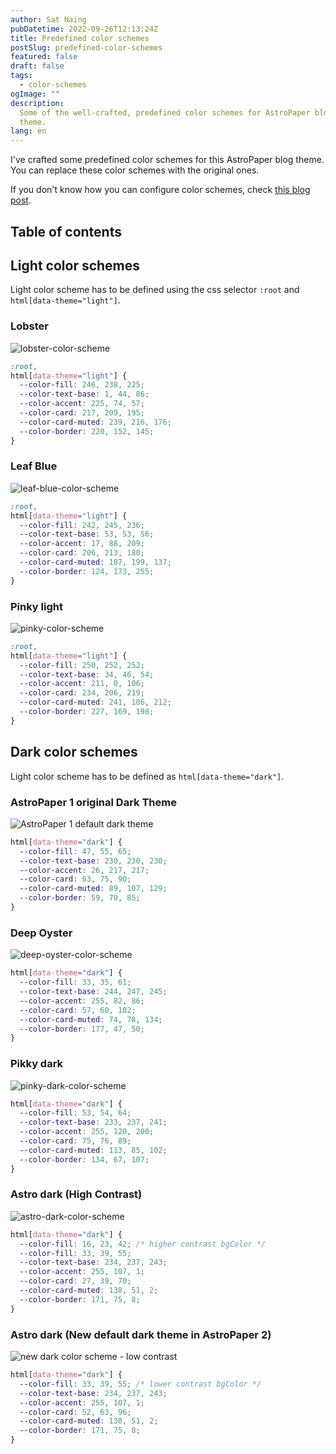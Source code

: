 ```yaml
---
author: Sat Naing
pubDatetime: 2022-09-26T12:13:24Z
title: Predefined color schemes
postSlug: predefined-color-schemes
featured: false
draft: false
tags:
  - color-schemes
ogImage: ""
description:
  Some of the well-crafted, predefined color schemes for AstroPaper blog
  theme.
lang: en
---
```


I've crafted some predefined color schemes for this AstroPaper blog theme. You can replace these color schemes with the original ones.

If you don't know how you can configure color schemes, check [this blog post](https://astro-paper.pages.dev/posts/customizing-astropaper-theme-color-schemes/).

## Table of contents

## Light color schemes

Light color scheme has to be defined using the css selector `:root` and `html[data-theme="light"]`.

### Lobster

![lobster-color-scheme](https://user-images.githubusercontent.com/53733092/192282447-1d222faf-a3ce-44a9-9cfe-ac873155e5a9.png)

```css
:root,
html[data-theme="light"] {
  --color-fill: 246, 238, 225;
  --color-text-base: 1, 44, 86;
  --color-accent: 225, 74, 57;
  --color-card: 217, 209, 195;
  --color-card-muted: 239, 216, 176;
  --color-border: 220, 152, 145;
}
```

### Leaf Blue

![leaf-blue-color-scheme](https://user-images.githubusercontent.com/53733092/192318782-e80e3c39-54b5-423e-8f4b-9ae60402fc8d.png)

```css
:root,
html[data-theme="light"] {
  --color-fill: 242, 245, 236;
  --color-text-base: 53, 53, 56;
  --color-accent: 17, 88, 209;
  --color-card: 206, 213, 180;
  --color-card-muted: 187, 199, 137;
  --color-border: 124, 173, 255;
}
```

### Pinky light

![pinky-color-scheme](https://user-images.githubusercontent.com/53733092/192286510-892d0042-2d6d-471e-bb72-954221ae2d17.png)

```css
:root,
html[data-theme="light"] {
  --color-fill: 250, 252, 252;
  --color-text-base: 34, 46, 54;
  --color-accent: 211, 0, 106;
  --color-card: 234, 206, 219;
  --color-card-muted: 241, 186, 212;
  --color-border: 227, 169, 198;
}
```

## Dark color schemes

Light color scheme has to be defined as `html[data-theme="dark"]`.

### AstroPaper 1 original Dark Theme

![AstroPaper 1 default dark theme](https://user-images.githubusercontent.com/53733092/215769153-13b0ad8d-5ba2-44b1-af06-e5ae61293f62.png)

```css
html[data-theme="dark"] {
  --color-fill: 47, 55, 65;
  --color-text-base: 230, 230, 230;
  --color-accent: 26, 217, 217;
  --color-card: 63, 75, 90;
  --color-card-muted: 89, 107, 129;
  --color-border: 59, 70, 85;
}
```

### Deep Oyster

![deep-oyster-color-scheme](https://user-images.githubusercontent.com/53733092/192314524-45ec5904-3d8f-450a-9edf-1e32c5e11d6c.png)

```css
html[data-theme="dark"] {
  --color-fill: 33, 35, 61;
  --color-text-base: 244, 247, 245;
  --color-accent: 255, 82, 86;
  --color-card: 57, 60, 102;
  --color-card-muted: 74, 78, 134;
  --color-border: 177, 47, 50;
}
```

### Pikky dark

![pinky-dark-color-scheme](https://user-images.githubusercontent.com/53733092/192307050-fbd55326-911c-4001-87c6-a8ad9378ac2e.png)

```css
html[data-theme="dark"] {
  --color-fill: 53, 54, 64;
  --color-text-base: 233, 237, 241;
  --color-accent: 255, 120, 200;
  --color-card: 75, 76, 89;
  --color-card-muted: 113, 85, 102;
  --color-border: 134, 67, 107;
}
```

### Astro dark (High Contrast)

![astro-dark-color-scheme](https://user-images.githubusercontent.com/53733092/215680520-59427bb0-f4cb-48c0-bccc-f182a428d72d.svg)

```css
html[data-theme="dark"] {
  --color-fill: 16, 23, 42; /* higher contrast bgColor */
  --color-fill: 33, 39, 55;
  --color-text-base: 234, 237, 243;
  --color-accent: 255, 107, 1;
  --color-card: 27, 39, 70;
  --color-card-muted: 138, 51, 2;
  --color-border: 171, 75, 8;
}
```

### Astro dark (New default dark theme in AstroPaper 2)

![new dark color scheme - low contrast](https://user-images.githubusercontent.com/53733092/215772856-d5b7ae35-ddaa-4ed6-b0bf-3fa5dbcf834c.png)

```css
html[data-theme="dark"] {
  --color-fill: 33, 39, 55; /* lower contrast bgColor */
  --color-text-base: 234, 237, 243;
  --color-accent: 255, 107, 1;
  --color-card: 52, 63, 96;
  --color-card-muted: 138, 51, 2;
  --color-border: 171, 75, 8;
}
```
